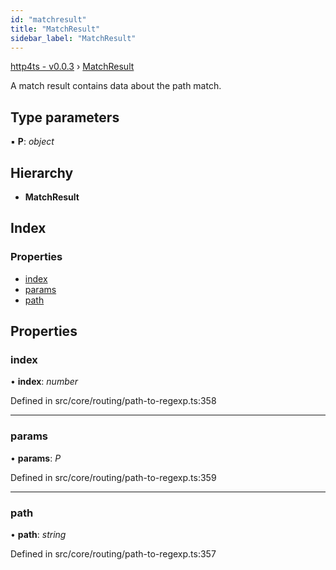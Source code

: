 ```yaml
---
id: "matchresult"
title: "MatchResult"
sidebar_label: "MatchResult"
---
```


[http4ts - v0.0.3](../index.md) › [MatchResult](matchresult.md)

A match result contains data about the path match.

## Type parameters

▪ **P**: *object*

## Hierarchy

* **MatchResult**

## Index

### Properties

* [index](matchresult.md#index)
* [params](matchresult.md#params)
* [path](matchresult.md#path)

## Properties

###  index

• **index**: *number*

Defined in src/core/routing/path-to-regexp.ts:358

___

###  params

• **params**: *P*

Defined in src/core/routing/path-to-regexp.ts:359

___

###  path

• **path**: *string*

Defined in src/core/routing/path-to-regexp.ts:357
